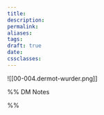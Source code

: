 ```yaml
---
title: 
description: 
permalink: 
aliases: 
tags: 
draft: true
date: 
cssclasses:
---
```

![[00-004.dermot-wurder.png]] 


%% DM Notes



%%
